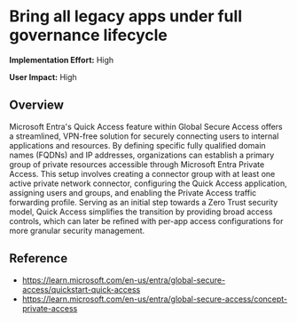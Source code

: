 ﻿# Bring all legacy apps under full governance lifecycle

**Implementation Effort:** High 

**User Impact:** High

## Overview

Microsoft Entra's Quick Access feature within Global Secure Access offers a streamlined, VPN-free solution for securely connecting users to internal applications and resources. By defining specific fully qualified domain names (FQDNs) and IP addresses, organizations can establish a primary group of private resources accessible through Microsoft Entra Private Access. This setup involves creating a connector group with at least one active private network connector, configuring the Quick Access application, assigning users and groups, and enabling the Private Access traffic forwarding profile. Serving as an initial step towards a Zero Trust security model, Quick Access simplifies the transition by providing broad access controls, which can later be refined with per-app access configurations for more granular security management.

## Reference

- https://learn.microsoft.com/en-us/entra/global-secure-access/quickstart-quick-access
- https://learn.microsoft.com/en-us/entra/global-secure-access/concept-private-access
